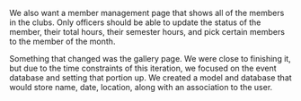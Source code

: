 We also want a member management page that shows all of the members in the clubs. 
Only officers should be able to update the status of the member, their total hours, 
their semester hours, and pick certain members to the member of the month. 

Something that changed was the gallery page. We were close to finishing it, but due
to the time constraints of this iteration, we focused on the event database and setting
that portion up. We created a model and database that would store name, date, location, 
along with an association to the user. 
